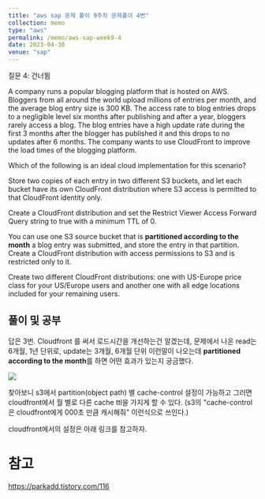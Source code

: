 ```yaml
---
title: "aws sap 문제 풀이 9주차 문제풀이 4번"
collection: memo
type: "aws"
permalink: /memo/aws-sap-week9-4
date: 2023-04-30
venue: "sap"
---
```


질문 4: 건너뜀

A company runs a popular blogging platform that is hosted on AWS. Bloggers from all around the world upload millions of entries per month, and the average blog entry size is 300 KB. The access rate to blog entries drops to a negligible level six months after publishing and after a year, bloggers rarely access a blog. The blog entries have a high update rate during the first 3 months after the blogger has published it and this drops to no updates after 6 months. The company wants to use CloudFront to improve the load times of the blogging platform.

Which of the following is an ideal cloud implementation for this scenario?



Store two copies of each entry in two different S3 buckets, and let each bucket have its own CloudFront distribution where S3 access is permitted to that CloudFront identity only.

Create a CloudFront distribution and set the Restrict Viewer Access Forward Query string to true with a minimum TTL of 0.

You can use one S3 source bucket that is **partitioned according to the month** a blog entry was submitted, and store the entry in that partition. Create a CloudFront distribution with access permissions to S3 and is restricted only to it.

Create two different CloudFront distributions: one with US-Europe price class for your US/Europe users and another one with all edge locations included for your remaining users.



## 풀이 및 공부 

답은 3번.
Cloudfront 를 써서 로드시간을 개선하는건 알겠는데, 문제에서 나온 read는 6개월, 1년 단위로, update는 3개월, 6개월 단위 이런말이 나오는데  **partitioned according to the month**를 하면 어떤 효과가 있는지 궁금했다.

![](/assets/2023-04-23-22-21-10.png)

찾아보니 s3에서 partition(object path) 별 cache-control 설정이 가능하고 그러면 cloudfront에서 월 별로 다른 cache ttl을 가지게 할 수 있다. (s3의 "cache-control은 cloudfront에게 000초 만큼 캐시해줘" 이런식으로 쓰인다.) 

cloudfront에서의 설정은 아래 링크를 참고하자.

# 참고 

https://parkadd.tistory.com/116

